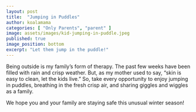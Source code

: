 ```yaml
---
layout: post
title:  "Jumping in Puddles"
author: koalamama
categories: [ "Only Parents", "parent" ]
image: assets/images/kid-jumping-in-puddle.jpeg
published: true
image_position: bottom
excerpt: "Let them jump in the puddle!"
---
```


Being outside is my family’s form of therapy. The past few weeks have been filled with rain and crisp weather. But, as my mother used to say, “skin is easy to clean, let the kids live.” So, take every opportunity to enjoy jumping in puddles, breathing in the fresh crisp air, and sharing giggles and wiggles as a family. 

We hope you and your family are staying safe this unusual winter season!